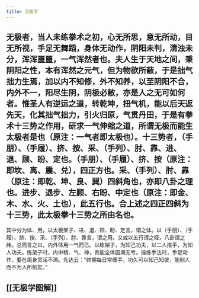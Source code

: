 ```yaml
---
title: 无极学
---
```


## 无极者，当人未练拳术之初，心无所思，意无所动，目无所视，手足无舞蹈，身体无动作，阴阳未判，清浊未分，浑浑噩噩，一气浑然者也。夫人生于天地之间，秉阴阳之性，本有浑然之元气，但为物欲所蔽，于是拙气拙力生焉，加以内不知修，外不知养，以至阴阳不合，内外不一，阳尽生阴，阴极必敝，亦是人之无可如何者。惟圣人有逆运之道，转乾坤，扭气机，能以后天返先天，化其拙气拙力，引火归原，气贯丹田，于是有拳术十三势之作用，研求一气伸缩之道，所谓无极而能生太极者是也（原注：一气者即太极也）。十三势者，（手朋）、（手履）、挤、按、采、（手列）、肘、靠、进、退、顾、盼、定也。（手朋）、（手履）、挤、按（原注：即坎、离、震、兑），四正方也。采、（手列）、肘、靠（原注：即乾、坤、良、巽）四斜角也，亦即八卦之理也。进步、退步、左顾、右盼、中定也（原注：即金、木、水、火、土也），此五行也。合上述之四正四斜为十三势，此太极拳十三势之所由名也。
其中分为体、用，以太极架子、进、退、顾、盼、定言，谓之体。以（手朋）、（手履）、挤、按、采、（手列）、肘、靠言，谓之用。又或以五行谓之经，八卦谓之纬。总而言之曰，内外体用一气而已。以练架子，为知己功夫，以二人推手，为知人功夫。练架子时，内中精、气、神，贵能全体圆满无亏。操练手法时，手足动作，要在周身灵活不滞。先达云：“终朝每日常缠手，功久可以知己知彼，能制人而不为人所制矣。”
##
## [[无极学图解]]

